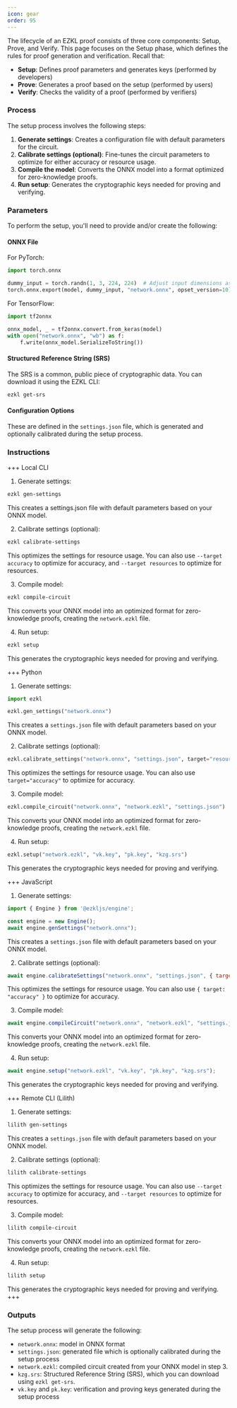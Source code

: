 ```yaml
---
icon: gear
order: 95
---
```

The lifecycle of an EZKL proof consists of three core components: Setup, Prove, and Verify. This page focuses on the Setup phase, which defines the rules for proof generation and verification. Recall that:
- **Setup**: Defines proof parameters and generates keys (performed by developers)
- **Prove**: Generates a proof based on the setup (performed by users)
- **Verify**: Checks the validity of a proof (performed by verifiers)

### Process
The setup process involves the following steps:
1. **Generate settings**: Creates a configuration file with default parameters for the circuit.
2. **Calibrate settings (optional)**: Fine-tunes the circuit parameters to optimize for either accuracy or resource usage.
3. **Compile the model**: Converts the ONNX model into a format optimized for zero-knowledge proofs.
4. **Run setup**: Generates the cryptographic keys needed for proving and verifying.

### Parameters
To perform the setup, you'll need to provide and/or create the following:

#### ONNX File

For PyTorch:
```python
import torch.onnx

dummy_input = torch.randn(1, 3, 224, 224)  # Adjust input dimensions as needed
torch.onnx.export(model, dummy_input, "network.onnx", opset_version=10)
```
For TensorFlow:
```python
import tf2onnx

onnx_model, _ = tf2onnx.convert.from_keras(model)
with open("network.onnx", "wb") as f:
    f.write(onnx_model.SerializeToString())
```
#### Structured Reference String (SRS)
The SRS is a common, public piece of cryptographic data. You can download it using the EZKL CLI:
```bash
ezkl get-srs
```
#### Configuration Options
These are defined in the `settings.json` file, which is generated and optionally calibrated during the setup process.

### Instructions
+++ Local CLI

1. Generate settings:
```bash
ezkl gen-settings
```
This creates a settings.json file with default parameters based on your ONNX model.

2. Calibrate settings (optional):
``` bash
ezkl calibrate-settings
```
This optimizes the settings for resource usage. You can also use `--target accuracy` to optimize for accuracy, and `--target resources` to optimize for resources.

3. Compile model:
```bash
ezkl compile-circuit
```
This converts your ONNX model into an optimized format for zero-knowledge proofs, creating the `network.ezkl` file.

4. Run setup:
```bash
ezkl setup
```
This generates the cryptographic keys needed for proving and verifying.

+++ Python

1. Generate settings:
```python
import ezkl

ezkl.gen_settings("network.onnx")
```
This creates a `settings.json` file with default parameters based on your ONNX model.

2. Calibrate settings (optional):
```python
ezkl.calibrate_settings("network.onnx", "settings.json", target="resources")
```
This optimizes the settings for resource usage. You can also use `target="accuracy"` to optimize for accuracy.

3. Compile model:
```python
ezkl.compile_circuit("network.onnx", "network.ezkl", "settings.json")
```
This converts your ONNX model into an optimized format for zero-knowledge proofs, creating the `network.ezkl` file.

4. Run setup:
```python
ezkl.setup("network.ezkl", "vk.key", "pk.key", "kzg.srs")
```
This generates the cryptographic keys needed for proving and verifying.

+++ JavaScript

1. Generate settings:
```javascript
import { Engine } from '@ezkljs/engine';

const engine = new Engine();
await engine.genSettings("network.onnx");
```
This creates a `settings.json` file with default parameters based on your ONNX model.

2. Calibrate settings (optional):
```javascript
await engine.calibrateSettings("network.onnx", "settings.json", { target: "resources" });
```
This optimizes the settings for resource usage. You can also use `{ target: "accuracy" }` to optimize for accuracy.

3. Compile model:
```javascript
await engine.compileCircuit("network.onnx", "network.ezkl", "settings.json");
```
This converts your ONNX model into an optimized format for zero-knowledge proofs, creating the `network.ezkl` file.

4. Run setup:
```javascript
await engine.setup("network.ezkl", "vk.key", "pk.key", "kzg.srs");
```
This generates the cryptographic keys needed for proving and verifying.

+++ Remote CLI (Lilith)

1. Generate settings:
```bash
lilith gen-settings
```
This creates a `settings.json` file with default parameters based on your ONNX model.

2. Calibrate settings (optional):
```bash
lilith calibrate-settings
```
This optimizes the settings for resource usage. You can also use `--target accuracy` to optimize for accuracy, and `--target resources` to optimize for resources.

3. Compile model:
```bash
lilith compile-circuit
```
This converts your ONNX model into an optimized format for zero-knowledge proofs, creating the `network.ezkl` file.

4. Run setup:
```bash
lilith setup
```
This generates the cryptographic keys needed for proving and verifying.
+++
### Outputs
The setup process will generate the following:
- `network.onnx`: model in ONNX format
- `settings.json`: generated file which is optionally calibrated during the setup process
- `network.ezkl`: compiled circuit created from your ONNX model in step 3.
- `kzg.srs`: Structured Reference String (SRS), which you can download using `ezkl get-srs`.
- `vk.key` and `pk.key`: verification and proving keys generated during the setup process